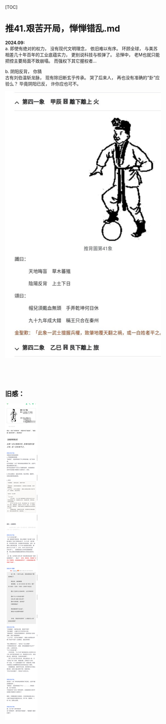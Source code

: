 [TOC] 

# 推41.艰苦开局，惮惮错乱.md 

**2024.09:**  
a. 
即使有绝对的权力， 没有现代文明理念， 依旧难以有序。 
环顾全球， 与美苏相差几十年百年的工业底蕴实力， 更别说科技与核弹了。 
忌惮中， 老M也就只能把控主要局面不致崩塌。 而强权下其它握权者... 


b. 阴阳反背， 你猜  
古有刘伯温斩龙脉， 现有除旧断玄乎传承。 
哭了后来人， 再也没有准确的“卦”应验么？ 毕竟阴阳已反， 许你应也可不。 


![本图](res/推.41a.jpg) <br><br> 
<br> 
<br> 
<br> 


## 旧感： 
![旧感](res/推.41b.jpg) <br><br> 
